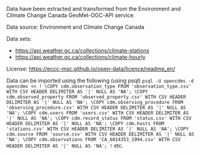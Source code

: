 Data have been extracted and transformed from the Environment and Climate Change Canada GeoMet-OGC-API service.

Data source: Environment and Climate Change Canada

Data sets:
- https://api.weather.gc.ca/collections/climate-stations
- https://api.weather.gc.ca/collections/climate-hourly

License: https://eccc-msc.github.io/open-data/licence/readme_en/

Data can be imported using the following (using psql)
``
psql -U opencdms -d opencdms << !
\COPY cdm.observation_type FROM 'observation_type.csv' WITH CSV HEADER DELIMITER AS '|' NULL AS 'NA';
\COPY cdm.observed_property FROM 'observed_property.csv' WITH CSV HEADER DELIMITER AS '|' NULL AS 'NA';
\COPY cdm.observing_procedure FROM 'observing_procedure.csv' WITH CSV HEADER DELIMITER AS '|' NULL AS 'NA';
\COPY cdm.users FROM 'users.csv' WITH CSV HEADER DELIMITER AS '|' NULL AS 'NA';
\COPY cdm.record_status FROM 'status.csv' WITH CSV HEADER DELIMITER AS '|' NULL AS 'NA';
\COPY cdm.hosts FROM 'stations.csv' WITH CSV HEADER DELIMITER AS '|' NULL AS 'NA';
\COPY cdm.source FROM 'source.csv' WITH CSV HEADER DELIMITER AS '|' NULL AS 'NA';
\COPY cdm.observations FROM 'CA_6014353_1994.csv' WITH CSV HEADER DELIMITER AS '|' NULL AS 'NA';
!
``
etc.